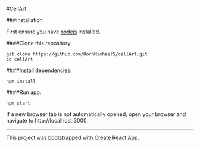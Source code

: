 #CellArt

###Installation

First ensure you have [nodejs](https://nodejs.org/en/download/) installed.

####Clone this repository:

```
git clone https://github.com/HornMichaelS/cellArt.git
cd cellArt
```

####Install dependencies:

`npm install`

####Run app:

`npm start`

If a new browser tab is not automatically opened, open your browser and navigate to http://localhost:3000.

---

This project was bootstrapped with [Create React App](https://github.com/facebookincubator/create-react-app).